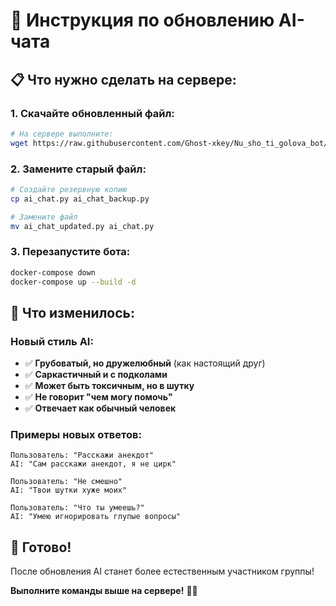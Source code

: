 # 🤖 Инструкция по обновлению AI-чата

## 📋 **Что нужно сделать на сервере:**

### **1. Скачайте обновленный файл:**
```bash
# На сервере выполните:
wget https://raw.githubusercontent.com/Ghost-xkey/Nu_sho_ti_golova_bot/main/ai_chat_updated.py
```

### **2. Замените старый файл:**
```bash
# Создайте резервную копию
cp ai_chat.py ai_chat_backup.py

# Замените файл
mv ai_chat_updated.py ai_chat.py
```

### **3. Перезапустите бота:**
```bash
docker-compose down
docker-compose up --build -d
```

## 🎯 **Что изменилось:**

### **Новый стиль AI:**
- ✅ **Грубоватый, но дружелюбный** (как настоящий друг)
- ✅ **Саркастичный и с подколами**
- ✅ **Может быть токсичным, но в шутку**
- ✅ **Не говорит "чем могу помочь"**
- ✅ **Отвечает как обычный человек**

### **Примеры новых ответов:**
```
Пользователь: "Расскажи анекдот"
AI: "Сам расскажи анекдот, я не цирк"

Пользователь: "Не смешно"
AI: "Твои шутки хуже моих"

Пользователь: "Что ты умеешь?"
AI: "Умею игнорировать глупые вопросы"
```

## 🚀 **Готово!**

После обновления AI станет более естественным участником группы!

**Выполните команды выше на сервере!** 🎯✨

